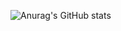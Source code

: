 ![Anurag's GitHub stats](https://github-readme-stats.vercel.app/api?username=David-Rut&theme=dracula&show_icons=true)
